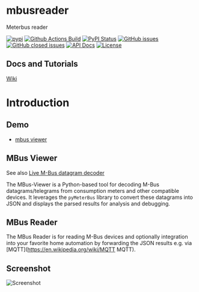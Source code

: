 # mbusreader
Meterbus reader

[![pypi](https://img.shields.io/pypi/pyversions/mbusreader)](https://pypi.org/project/mbusreader/)
[![Github Actions Build](https://github.com/WolfgangFahl/mbusreader/actions/workflows/build.yml/badge.svg)](https://github.com/WolfgangFahl/mbusreader/actions/workflows/build.yml)
[![PyPI Status](https://img.shields.io/pypi/v/mbusreader.svg)](https://pypi.python.org/pypi/mbusreader/)
[![GitHub issues](https://img.shields.io/github/issues/WolfgangFahl/mbusreader.svg)](https://github.com/WolfgangFahl/mbusreader/issues)
[![GitHub closed issues](https://img.shields.io/github/issues-closed/WolfgangFahl/mbusreader.svg)](https://github.com/WolfgangFahl/mbusreader/issues/?q=is%3Aissue+is%3Aclosed)
[![API Docs](https://img.shields.io/badge/API-Documentation-blue)](https://WolfgangFahl.github.io/mbusreader/)
[![License](https://img.shields.io/github/license/WolfgangFahl/mbusreader.svg)](https://www.apache.org/licenses/LICENSE-2.0)

## Docs and Tutorials
[Wiki](https://wiki.bitplan.com/index.php/MBus_Reader)

# Introduction
## Demo
* [mbus viewer](https://mbus.bitplan.com)

## MBus Viewer
See also [Live M-Bus datagram decoder](https://dev-lab.github.io/tmbus/tmbus.htm)

The MBus-Viewer is a Python-based tool for decoding
M-Bus datagrams/telegrams from consumption meters and other
compatible devices. It leverages the `pyMeterBus` library
to convert these datagrams into JSON and displays
the parsed results for analysis and debugging.

## MBus Reader
The MBus Reader is for reading M-Bus devices and optionally integration into
your favorite home automation by forwarding the JSON results e.g. via [MQTT](https://en.wikipedia.org/wiki/MQTT MQTT).

## Screenshot
![Screenshot](https://github.com/user-attachments/assets/ca0a41ae-6513-496c-b3ce-b3a892f66d3f)
